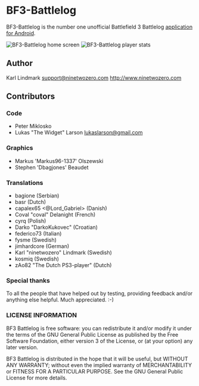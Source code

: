 BF3-Battlelog
=============

BF3-Battlelog is the number one unofficial Battlefield 3 Battlelog [application for Android](https://market.android.com/details?id=com.ninetwozero.battlelog).

![BF3-Battlelog home screen](https://lh6.ggpht.com/Q2RIvWNeJDRiQZ7HZyerw45OcdQZVImDHtVbtBs14W2jrtJSaQkeOJkwK-wbR7S9tQ "BF3-Battlelog home screen")
![BF3-Battlelog player stats](https://lh3.ggpht.com/SSPzqWABXmFJElGWjN4wiGzkYLuUe0RjcfARbBDUlsbBPLVRC6W3oSCYBgGK_DOAsA "BF3-Battlelog player stats")

Author
------------
Karl Lindmark <support@ninetwozero.com> http://www.ninetwozero.com


Contributors
------------

### Code
 * Peter Miklosko
 * Lukas "The Widget" Larson <lukaslarson@gmail.com>

### Graphics
 * Markus 'Markus96-1337' Olszewski
 * Stephen 'Dbagjones' Beaudet

### Translations
 * bagione (Serbian)
 * basr (Dutch)
 * capalex65 <@Lord_Gabriel> (Danish)
 * Coval "coval" Delanight (French)
 * cyrq (Polish)
 * Darko "DarkoKukovec" (Croatian)
 * federico73 (Italian)
 * fysme (Swedish)
 * jimhardcore (German)
 * Karl "ninetwozero" Lindmark (Swedish)
 * kosmiq (Swedish)
 * zAo82 "The Dutch PS3-player" (Dutch)
 
### Special thanks
To all the people that have helped out by testing, providing feedback and/or anything else helpful. Much appreciated. :-)

### LICENSE INFORMATION
BF3 Battlelog is free software: you can redistribute it and/or modify
it under the terms of the GNU General Public License as published by
the Free Software Foundation, either version 3 of the License, or
(at your option) any later version.

BF3 Battlelog is distributed in the hope that it will be useful,
but WITHOUT ANY WARRANTY; without even the implied warranty of
MERCHANTABILITY or FITNESS FOR A PARTICULAR PURPOSE. See the
GNU General Public License for more details.